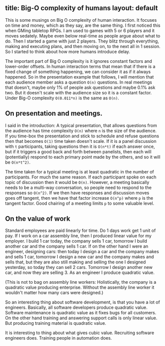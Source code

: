 title: Big-O complexity of humans
layout: default
---

This is some musings on Big O complexity of human interaction.
It focuses on time and money, which as they say, are the same thing.
I first noticed this when GMing tabletop RPGs.
I am used to games with 5 or 6 players and it moves sedately.
Maybe even below real-time as people argue about what to do.
Then I started a game with just 2 players.
They blitz through everything, making and executing plans, and then moving on, to the next all in 1 session.
So I started to think about how more humans introduce delay.



The important part of Big O complexity is it ignores constant factors and lower-order offsets.
In human interaction terms that mean that if there is a fixed change of something happening, we can consider it as if it always happened.
So in the presentation example that follows, I will mention that each audience member asks a question `O(n)` questions.
In real meetings that doesn't, maybe only 1% of people ask questions and maybe 0.1% ask two. But it doesn't scale with the audience size so it is a constant factor.
Under Big-O complexity `O(0.011*n)` is the same as `O(n)`.


## On presentation and meetings.
I said in the introduction:
A typical presentation, that allows questions from the audience has time complexity `O(n)` where `n` is the size of the audience.
If you time-box the presentation and stick to schedule and refuse questions then that becomes `O(1)` time taken doesn't scale.
If it is a panel discussion with `t` participants, taking questions then it is `O(n*t)` if each answer once,
but if it triggers a good back and forth between panelists,
then each will (potentially) respond to each primary point made by the others, and so it will be `O(n*t^2)`.

The time taken for a typical meeting is at least quadratic in the number of participants.
For much the same reason.
If each participant spoke on each topic of discussion then it would be `O(n)`.
However, a meeting basically needs to be a multi-way conversation,
so people need to respond to the responses so `O(n^2)`.
If we then have responses and discussion moves goes off tangent,
then we have that factor increase `O(n^p)` where `p` is the tangent factor.
Good chairing of a meeting limits `p` to some valuable level.

## On the value of work

Standard employees are paid linearly for time.
Do 1 days work get 1 unit of pay.
If I work on a car assembly line, then I produced linear value for my employer.
I build 1 car today, the company sells 1 car,
tomorrow I build another car and the company sells 1 car.
If on the other hand I were an engineer, designing cars:
then today I design a car and the company makes and sells 1 car,
tomorrow I design a new car and the company makes and sells that, but they are also still making and selling the one I designed yesterday, so today they can sell 2 cars.
Tomorrow I design another new car, and now they are selling 3.
As an engineer I produce quadratic value.

(This is not to bag on assembly line workers: Holistically, the company is a quadratic value producing enterprise.
Without the assembly line worker it wouldn't matter how many cars were designed.)

So an interesting thing about software development, is that you have a lot of engineers.
Basically, all software developers produce quadratic value.
Software maintenance is quadratic value as it fixes bugs for all customers.
On the other hand training and answering support calls is only linear value.
But producing training material is quadratic value.

It is interesting to thing about what gives cubic value.
Recruiting software engineers does.
Training people in automation does.
